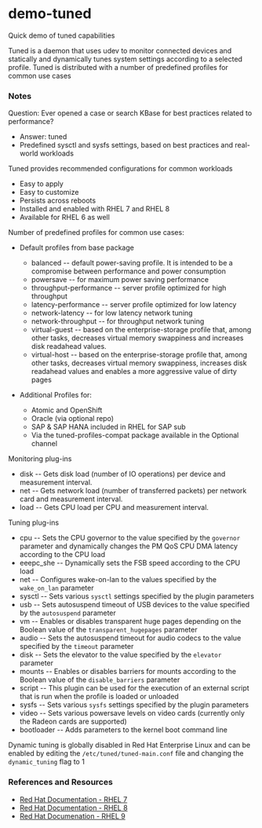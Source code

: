 # demo-tuned
Quick demo of tuned capabilities

Tuned is a daemon that uses udev to monitor connected devices and statically and dynamically tunes system settings according to a selected profile. Tuned is distributed with a number of predefined profiles for common use cases

### Notes
Question: Ever opened a case or search KBase for best practices related to performance?
* Answer: tuned
* Predefined sysctl and sysfs settings, based on best practices and real-world workloads

Tuned provides recommended configurations for common workloads
* Easy to apply
* Easy to customize
* Persists across reboots
* Installed and enabled with RHEL 7 and RHEL 8
* Available for RHEL 6 as well

Number of predefined profiles for common use cases:

* Default profiles from base package
  * balanced -- default power-saving profile. It is intended to be a compromise between performance and power consumption
  * powersave -- for maximum power saving performance
  * throughput-performance -- server profile optimized for high throughput
  * latency-performance -- server profile optimized for low latency
  * network-latency -- for low latency network tuning
  * network-throughput -- for throughput network tuning
  * virtual-guest -- based on the enterprise-storage profile that, among other tasks, decreases virtual memory swappiness and increases disk readahead values.
  * virtual-host -- based on the enterprise-storage profile that, among other tasks, decreases virtual memory swappiness, increases disk readahead values and enables a more aggressive value of dirty pages


* Additional Profiles for:
  * Atomic and OpenShift
  * Oracle (via optional repo)
  * SAP & SAP HANA included in RHEL for SAP sub
  * Via the tuned-profiles-compat package available in the Optional channel

Monitoring plug-ins
* disk -- Gets disk load (number of IO operations) per device and measurement interval.
* net -- Gets network load (number of transferred packets) per network card and measurement interval.
* load -- Gets CPU load per CPU and measurement interval.

Tuning plug-ins
* cpu -- Sets the CPU governor to the value specified by the ```governor``` parameter and dynamically changes the PM QoS CPU DMA latency according to the CPU load
* eeepc_she -- Dynamically sets the FSB speed according to the CPU load
* net -- Configures wake-on-lan to the values specified by the ```wake_on_lan``` parameter
* sysctl -- Sets various ```sysctl``` settings specified by the plugin parameters
* usb -- Sets autosuspend timeout of USB devices to the value specified by the ```autosuspend``` parameter
* vm -- Enables or disables transparent huge pages depending on the Boolean value of the ```transparent_hugepages``` parameter
* audio -- Sets the autosuspend timeout for audio codecs to the value specified by the ```timeout``` parameter
* disk -- Sets the elevator to the value specified by the ```elevator``` parameter
* mounts -- Enables or disables barriers for mounts according to the Boolean value of the ```disable_barriers``` parameter
* script -- This plugin can be used for the execution of an external script that is run when the profile is loaded or unloaded
* sysfs -- Sets various ```sysfs``` settings specified by the plugin parameters
* video -- Sets various powersave levels on video cards (currently only the Radeon cards are supported)
* bootloader -- Adds parameters to the kernel boot command line

Dynamic tuning is globally disabled in Red Hat Enterprise Linux and can be enabled by editing the ```/etc/tuned/tuned-main.conf``` file and changing the ```dynamic_tuning``` flag to 1

### References and Resources
* [Red Hat Documentation - RHEL 7](https://access.redhat.com/documentation/en-us/red_hat_enterprise_linux/7/html/performance_tuning_guide/chap-red_hat_enterprise_linux-performance_tuning_guide-tuned)
* [Red Hat Documentation - RHEL 8](https://access.redhat.com/documentation/en-us/red_hat_enterprise_linux/8/html/monitoring_and_managing_system_status_and_performance/getting-started-with-tuned_monitoring-and-managing-system-status-and-performance)
* [Red Hat Documenation - RHEL 9](https://access.redhat.com/documentation/en-us/red_hat_enterprise_linux/9/html/monitoring_and_managing_system_status_and_performance/getting-started-with-tuned_monitoring-and-managing-system-status-and-performance)
